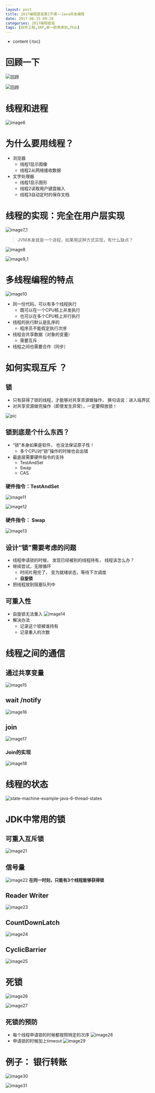 ```yaml
---
layout: post
title: 2017编程提高第1节课——Java并发编程
date: 2017-06-15 09:29
categories: 2017编程提高
tags: [软件工程,SRP,单一职责原则,作业]
---
```


* content
{:toc}

# 回顾一下
![][1]

![][2]

# 线程和进程
![][3]
# 为什么要用线程？
- 浏览器
	- 线程1显示图像
	- 线程2从网络接收数据
- 文字处理器
	- 线程1显示图形
	- 线程2读取用户键盘输入
	- 线程3自动定时的保存文档

# 线程的实现：完全在用户层实现
![][4]
> JVM本身就是一个进程，如果用这种方式实现，有什么缺点？

![][5]

![][6]
# 多线程编程的特点
![][7]
- 同一份代码，可以有多个线程执行
	- 既可以在一个CPU核上并发执行
	- 也可以在多个CPU核上并行执行
- 线程的执行默认是乱序的
	- 程序员不能假定执行次序
- 线程会共享数据（对象的变量）
	- 需要互斥
- 线程之间也需要合作（同步）

# 如何实现互斥 ？
## 锁
- 只有获得了锁的线程，才能够对共享资源做操作， 换句话说：进入临界区
- 对共享资源做完操作（即使发生异常），一定要释放锁！

![][8]
## 锁到底是个什么东西？
- “锁”本身如果是软件， 也没法保证原子性！
	- 多个CPU对“锁”操作的时候也会出错
- 最底层需要硬件指令的支持
	- TestAndSet
	- Swap
	- CAS

### 硬件指令：TestAndSet
![][9]

![][10]
### 硬件指令： Swap
![][11]
## 设计“锁”需要考虑的问题
- 线程申请锁的时候， 发现已经被别的线程持有， 线程该怎么办？
- 继续尝试，无限循环
	- 时间片用完了， 变为就绪状态，等待下次调度
	- **自旋锁**
- 把线程放到阻塞队列中

## 可重入性
- 自旋锁无法重入
![][12]
- 解决办法
	- 记录这个锁被谁持有
	- 记录重入的次数

# 线程之间的通信
## 通过共享变量
![][13]
##  wait /notify
![][14]
## join
![][15]
### Join的实现
![][16]

# 线程的状态
![][17]
# JDK中常用的锁
## 可重入互斥锁
![][18]
## 信号量
![][19]
**在同一时刻，只能有3个线程能够获得锁**

##  Reader Writer
![][20]
##  CountDownLatch
![][21]
##  CyclicBarrier
![][22]

# 死锁
![][23]

![][24]
## 死锁的预防
- 每个线程申请锁的时候都按照特定的次序
![][25]
- 申请锁的时候加上timeout
![][26]
# 例子： 银行转账
![][27]

![][28]


  [1]: https://www.github.com/lanyuanxiaoyao/GitGallery/raw/master/%E5%9B%BE%E7%89%871.png "回顾"
  [2]: https://www.github.com/lanyuanxiaoyao/GitGallery/raw/master/image5.png "回顾"
  [3]: https://www.github.com/lanyuanxiaoyao/GitGallery/raw/master/image6.png "image6"
  [4]: https://www.github.com/lanyuanxiaoyao/GitGallery/raw/master/image7_1.png "image7_1"
  [5]: https://www.github.com/lanyuanxiaoyao/GitGallery/raw/master/image8.png "image8"
  [6]: https://www.github.com/lanyuanxiaoyao/GitGallery/raw/master/image9_1.png "image9_1"
  [7]: https://www.github.com/lanyuanxiaoyao/GitGallery/raw/master/image10.png "image10"
  [8]: https://www.github.com/lanyuanxiaoyao/GitGallery/raw/master/pic.png "pic"
  [9]: https://www.github.com/lanyuanxiaoyao/GitGallery/raw/master/image11.png "image11"
  [10]: https://www.github.com/lanyuanxiaoyao/GitGallery/raw/master/image12.png "image12"
  [11]: https://www.github.com/lanyuanxiaoyao/GitGallery/raw/master/image13.png "image13"
  [12]: https://www.github.com/lanyuanxiaoyao/GitGallery/raw/master/image14.png "image14"
  [13]: https://www.github.com/lanyuanxiaoyao/GitGallery/raw/master/image15.png "image15"
  [14]: https://www.github.com/lanyuanxiaoyao/GitGallery/raw/master/image16.png "image16"
  [15]: https://www.github.com/lanyuanxiaoyao/GitGallery/raw/master/image17.png "image17"
  [16]: https://www.github.com/lanyuanxiaoyao/GitGallery/raw/master/image18.png "image18"
  [17]: https://www.github.com/lanyuanxiaoyao/GitGallery/raw/master/state-machine-example-java-6-thread-states.png "state-machine-example-java-6-thread-states"
  [18]: https://www.github.com/lanyuanxiaoyao/GitGallery/raw/master/image21.png "image21"
  [19]: https://www.github.com/lanyuanxiaoyao/GitGallery/raw/master/image22.png "image22"
  [20]: https://www.github.com/lanyuanxiaoyao/GitGallery/raw/master/image23.png "image23"
  [21]: https://www.github.com/lanyuanxiaoyao/GitGallery/raw/master/image24.png "image24"
  [22]: https://www.github.com/lanyuanxiaoyao/GitGallery/raw/master/image25.png "image25"
  [23]: https://www.github.com/lanyuanxiaoyao/GitGallery/raw/master/image26.png "image26"
  [24]: https://www.github.com/lanyuanxiaoyao/GitGallery/raw/master/image27.png "image27"
  [25]: https://www.github.com/lanyuanxiaoyao/GitGallery/raw/master/image28.png "image28"
  [26]: https://www.github.com/lanyuanxiaoyao/GitGallery/raw/master/image29.png "image29"
  [27]: https://www.github.com/lanyuanxiaoyao/GitGallery/raw/master/image30.png "image30"
  [28]: https://www.github.com/lanyuanxiaoyao/GitGallery/raw/master/image31.png "image31"